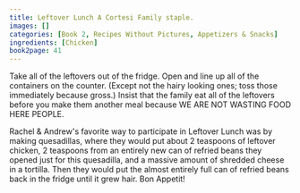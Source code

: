 ```yaml
---
title: Leftover Lunch A Cortesi Family staple.
images: []
categories: [Book 2, Recipes Without Pictures, Appetizers & Snacks]
ingredients: [Chicken]
book2page: 41
---
```


Take all of the leftovers out of the fridge. Open and line up all of the containers on the counter. (Except not the hairy looking ones; toss those immediately because gross.) Insist that the family eat all of the leftovers before you make them another meal because WE ARE NOT WASTING FOOD HERE PEOPLE. 

Rachel & Andrew's favorite way to participate in Leftover Lunch was by making quesadillas, where they would put about 2 teaspoons of leftover chicken, 2 teaspoons from an entirely new can of refried beans they opened just for this quesadilla, and a massive amount of shredded cheese in a tortilla. Then they would put the almost entirely full can of refried beans back in the fridge until it grew hair. Bon Appetit!